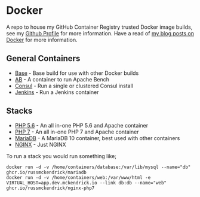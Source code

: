 Docker
=============

A repo to house my GitHub Container Registry trusted Docker image builds, see my [Github Profile](https://github.com/russmckendrick/) for more information. Have a read of [my blog posts on Docker](https://www.mediaglasses.blog/tag/docker/) for more information.

## General Containers

- [Base](https://github.com/users/russmckendrick/packages/container/package/base/) - Base build for use with other Docker builds
- [AB](https://github.com/users/russmckendrick/packages/container/package/ab) - A container to run Apache Bench
- [Consul](https://github.com/users/russmckendrick/packages/container/package/consul) - Run a single or clustered Consul install
- [Jenkins](https://github.com/users/russmckendrick/packages/container/package/jenkins) - Run a Jenkins container

## Stacks

- [PHP 5.6](https://github.com/users/russmckendrick/packages/container/package/php5/) - An all in-one PHP 5.6 and Apache container
- [PHP 7](https://github.com/users/russmckendrick/packages/container/package/php7/) - An all in-one PHP 7 and Apache container
- [MariaDB](https://github.com/users/russmckendrick/packages/container/package/mariadb/) - A MariaDB 10 container, best used with other containers
- [NGINX](https://github.com/users/russmckendrick/packages/container/package/nginx/) - Just NGINX

To run a stack you would run something like;

```
docker run -d -v /home/containers/database:/var/lib/mysql --name="db" ghcr.io/russmckendrick/mariadb
docker run -d -v /home/containers/web:/var/www/html -e VIRTUAL_HOST=app.dev.mckendrick.io --link db:db --name="web" ghcr.io/russmckendrick/nginx-php7
```